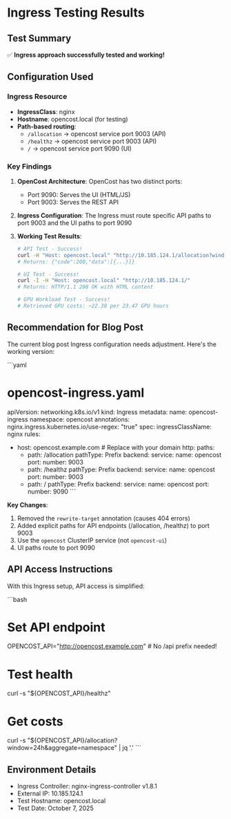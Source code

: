 # Ingress Testing Results

## Test Summary
✅ **Ingress approach successfully tested and working!**

## Configuration Used

### Ingress Resource
- **IngressClass**: nginx
- **Hostname**: opencost.local (for testing)
- **Path-based routing**:
  - `/allocation` → opencost service port 9003 (API)
  - `/healthz` → opencost service port 9003 (API)
  - `/` → opencost service port 9090 (UI)

### Key Findings

1. **OpenCost Architecture**: OpenCost has two distinct ports:
   - Port 9090: Serves the UI (HTML/JS)
   - Port 9003: Serves the REST API

2. **Ingress Configuration**: The Ingress must route specific API paths to port 9003 and the UI paths to port 9090

3. **Working Test Results**:
   ```bash
   # API Test - Success!
   curl -H "Host: opencost.local" "http://10.185.124.1/allocation?window=24h&aggregate=namespace"
   # Returns: {"code":200,"data":[{...}]}
   
   # UI Test - Success!
   curl -I -H "Host: opencost.local" "http://10.185.124.1/"
   # Returns: HTTP/1.1 200 OK with HTML content
   
   # GPU Workload Test - Success!
   # Retrieved GPU costs: ~22.30 per 23.47 GPU hours
   ```

## Recommendation for Blog Post

The current blog post Ingress configuration needs adjustment. Here's the working version:

\`\`\`yaml
# opencost-ingress.yaml
apiVersion: networking.k8s.io/v1
kind: Ingress
metadata:
  name: opencost-ingress
  namespace: opencost
  annotations:
    nginx.ingress.kubernetes.io/use-regex: "true"
spec:
  ingressClassName: nginx
  rules:
  - host: opencost.example.com  # Replace with your domain
    http:
      paths:
      - path: /allocation
        pathType: Prefix
        backend:
          service:
            name: opencost
            port:
              number: 9003
      - path: /healthz
        pathType: Prefix
        backend:
          service:
            name: opencost
            port:
              number: 9003
      - path: /
        pathType: Prefix
        backend:
          service:
            name: opencost
            port:
              number: 9090
\`\`\`

**Key Changes**:
1. Removed the `rewrite-target` annotation (causes 404 errors)
2. Added explicit paths for API endpoints (/allocation, /healthz) to port 9003
3. Use the `opencost` ClusterIP service (not `opencost-ui`)
4. UI paths route to port 9090

## API Access Instructions

With this Ingress setup, API access is simplified:

\`\`\`bash
# Set API endpoint
OPENCOST_API="http://opencost.example.com"  # No /api prefix needed!

# Test health
curl -s "\${OPENCOST_API}/healthz"

# Get costs
curl -s "\${OPENCOST_API}/allocation?window=24h&aggregate=namespace" | jq '.'
\`\`\`

## Environment Details
- Ingress Controller: nginx-ingress-controller v1.8.1
- External IP: 10.185.124.1
- Test Hostname: opencost.local
- Test Date: October 7, 2025
